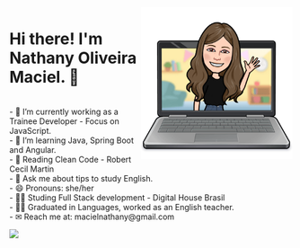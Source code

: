  <div>
    <img align="right" alt="Nathy-coding" height="270em"  src="code.png">
 </div>
   
 <div>
   <p><h1>Hi there! I'm Nathany Oliveira Maciel.  👋  </h1></br>
- 🔭 I’m currently working as a Trainee Developer - Focus on JavaScript.  </br>
- 🌱 I’m learning Java, Spring Boot and Angular. </br>
- 📖 Reading Clean Code - Robert Cecil Martin</br>
- 💬 Ask me about tips to study English. </br>
- 😄 Pronouns: she/her </br>
- 👨‍🎓 Studing Full Stack development - Digital House Brasil </br>
- 👩‍🏫 Graduated in Languages, worked as an English teacher.</br>
- ✉ Reach me at: macielnathany@gmail.com </p>
</div>

<img height="170em" src="https://github-readme-stats.vercel.app/api/top-langs/?username=nathanyoliveira&layout=compact&langs_count=7&theme=dracula"/></p>

  



  
